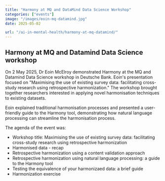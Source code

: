 ```yaml
---
title: "Harmony at MQ and DataMind Data Science Workshop"
categories: ["events"]
image: "/images/eoin-mq-datamind.jpg"
date: 2025-05-02

url: "/ai-in-mental-health/harmony-at-mq-datamind/"
---
```


## Harmony at MQ and Datamind Data Science workshop

On 2 May 2025, Dr Eoin McElroy demonstrated Harmony at the MQ and Datamind Data Science workshop in Deutsche Bank. Eoin's presentation focused on "Maximising the use of existing survey data: facilitating cross-study research using retrospective harmonization." The workshop brought together researchers interested in applying novel harmonisation techniques to existing datasets.

Eoin explained traditional harmonisation processes and presented a user-friendly guide to the Harmony tool, demonstrating how natural language processing can streamline the harmonisation process. 

The agenda of the event was:

* Workshop title: Maximising the use of existing survey data: facilitating cross-study research using retrospective harmonization 
* Harmonised data - recap
* Retrospective harmonization using a content validation approach
* Retrospective harmonization using natural language processing: a guide to the Harmony tool
* Testing the equivalence of your harmonizaed data: a brief guide
* Harmonization exercise


